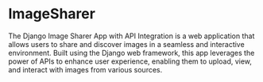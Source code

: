 # ImageSharer
The Django Image Sharer App with API Integration is a web application that allows users to share and discover images in a seamless and interactive environment. Built using the Django web framework, this app leverages the power of APIs to enhance user experience, enabling them to upload, view, and interact with images from various sources.
